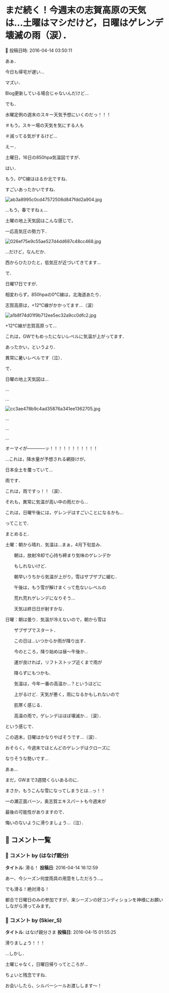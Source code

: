 # まだ続く！今週末の志賀高原の天気は…土曜はマシだけど，日曜はゲレンデ壊滅の雨（涙）．

📅 投稿日時: 2016-04-14 03:50:11

あぁ．


今日も帰宅が遅い…


マズい．


Blog更新している場合じゃないんだけど…





でも．


水曜定例の週末のスキー天気予想にいくのだっ！！！


＃もう，スキー場の天気を気にする人も


＃減ってる気がするけど…





えー．


土曜日，16日の850hpa気温図ですが．


はい．


もう，0℃線ははるか北ですね．


すごいあったかいですね．




![ab3a8995c0cd47572508d847fdd2a904.jpg](images/ab3a8995c0cd47572508d847fdd2a904.jpg)




…もう，春ですねぇ…





土曜の地上天気図はこんな感じで，


一応高気圧の勢力下．




![026ef75e9c55ae527d4dd687c48cc468.jpg](images/026ef75e9c55ae527d4dd687c48cc468.jpg)




…だけど，なんだか．


西からひたひたと，低気圧が近づいてきてます…





で．


日曜17日ですが．


相変わらず，850hpaの0℃線は，北海道あたり．


志賀高原は，+12℃線がかかってます…（涙）




![a1b8f74d01f9b712ee5ec32a9cc0dfc2.jpg](images/a1b8f74d01f9b712ee5ec32a9cc0dfc2.jpg)




+12℃線が志賀高原って…


これは，GWでもめったにないレベルに気温が上がってます．


あったかい，というより．


異常に暑いレベルです（泣）．





で．


日曜の地上天気図は…


…


…




![cc3ae478b9c4ad35876a341ee1362705.jpg](images/cc3ae478b9c4ad35876a341ee1362705.jpg)




…


…


…


オーマイが――――ッ！！！！！！！！！！！


…これは，降水量が予想される網掛けが，


日本全土を覆っていて…


雨です．


これは，雨ですっ！！（涙）．





それも，異常に気温が高い中の雨だから…


これは，日曜午後には，ゲレンデはすごいことになるかも…





ってことで．


まとめると．





土曜：朝から晴れ．気温は…まぁ，4月下旬並み．


　　朝は，放射冷却で心持ち締まり気味のゲレンデか


　　もしれないけど．


　　朝早いうちから気温が上がり，雪はザブザブに緩む．


　　午後は，もう雪が解けまくって危ないレベルの


　　荒れ荒れゲレンデになりそう…


　　天気は終日日が射すかな．





日曜：朝は曇り．気温が冷えないので，朝から雪は


　　ザブザブでスタート．


　　この日は…いつからか雨が降り出す．


　　今のところ，降り始めは昼～午後か…


　　運が良ければ，リフトストップ近くまで雨が


　　降らずにもつかも．


　　気温は，今年一番の高温か…？というほどに


　　上がるけど．天気が悪く，雨になるかもしれないので


　　肌寒く感じる．


　　高温の雨で，ゲレンデはほぼ壊滅か…（涙）．





という感じで．


この週末，日曜はかなりやばそうです…（涙）．


おそらく，今週末でほとんどのゲレンデはクローズに


なりそうな勢いです…





あぁ…


まだ，GWまで3週間くらいあるのに．


まさか，もうこんな雪になってしまうとは…っ！！


一の瀬正面バーン，奥志賀エキスパートも今週末が


最後の可能性がありますので．


悔いのないように滑りましょう…（泣）．

## 💬 コメント一覧

### 💬 コメント by (はなげ親分)
**タイトル**: 滑る！
**投稿日**: 2016-04-14 16:12:59

あー、今シーズン何度雨具の用意をしただろう…。



でも滑る！絶対滑る！



都合で日曜日のみの参加ですが、来シーズンの好コンディションを神様にお願いしながら滑ってみます。

### 💬 コメント by (Skier_S)
**タイトル**: はなげ親分さま
**投稿日**: 2016-04-15 01:55:25

滑りましょう！！！



…しかし．

土曜じゃなく，日曜日帰りってところが…

ちょいと残念ですね．

お会いしたら，シルバーシールお渡しします～！

